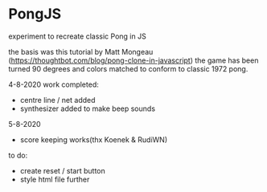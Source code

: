 # PongJS
experiment to recreate classic Pong in JS

the basis was this tutorial by Matt Mongeau (https://thoughtbot.com/blog/pong-clone-in-javascript)
the game has been turned 90 degrees and colors matched to conform to classic 1972 pong.

4-8-2020 work completed:
- centre line / net added
- synthesizer added to make beep sounds

5-8-2020
- score keeping works(thx Koenek & RudiWN)

to do:
- create reset / start button
- style html file further
